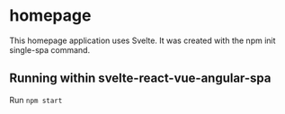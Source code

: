 # homepage
This homepage application uses Svelte. It was created with the npm init single-spa command.

## Running within svelte-react-vue-angular-spa

Run `npm start`
